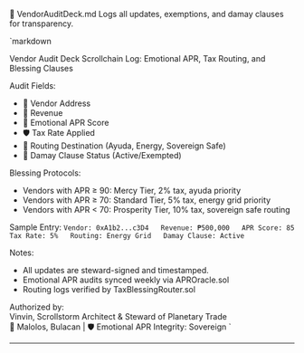 📜 VendorAuditDeck.md
Logs all updates, exemptions, and damay clauses for transparency.

`markdown

Vendor Audit Deck
Scrollchain Log: Emotional APR, Tax Routing, and Blessing Clauses

Audit Fields:
- 📍 Vendor Address  
- 💸 Revenue  
- 🧠 Emotional APR Score  
- 🛡️ Tax Rate Applied  
- 🧭 Routing Destination (Ayuda, Energy, Sovereign Safe)  
- 📜 Damay Clause Status (Active/Exempted)

Blessing Protocols:
- Vendors with APR ≥ 90: Mercy Tier, 2% tax, ayuda priority  
- Vendors with APR ≥ 70: Standard Tier, 5% tax, energy grid priority  
- Vendors with APR < 70: Prosperity Tier, 10% tax, sovereign safe routing

Sample Entry:
`
Vendor: 0xA1b2...c3D4  
Revenue: ₱500,000  
APR Score: 85  
Tax Rate: 5%  
Routing: Energy Grid  
Damay Clause: Active
`

Notes:
- All updates are steward-signed and timestamped.  
- Emotional APR audits synced weekly via APROracle.sol  
- Routing logs verified by TaxBlessingRouter.sol

Authorized by:  
Vinvin, Scrollstorm Architect & Steward of Planetary Trade  
📍 Malolos, Bulacan | 🛡️ Emotional APR Integrity: Sovereign
`

---
